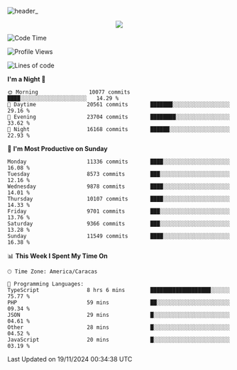 ![header_](https://github.com/user-attachments/assets/4010d822-ccdc-4198-b608-18c773338d18)


<p align="center">
  <a href="http://www.github.com/thevacs">
    <img src="https://github-readme-streak-stats.herokuapp.com/?user=thevacs&stroke=ffffff&background=1c1917&ring=0891b2&fire=0891b2&currStreakNum=ffffff&currStreakLabel=0891b2&sideNums=ffffff&sideLabels=ffffff&dates=ffffff&hide_border=true" />
  </a>
</p>

<!--START_SECTION:waka-->
![Code Time](http://img.shields.io/badge/Code%20Time-3%2C074%20hrs%2049%20mins-blue)

![Profile Views](http://img.shields.io/badge/Profile%20Views-1-blue)

![Lines of code](https://img.shields.io/badge/From%20Hello%20World%20I%27ve%20Written-5.2%20million%20lines%20of%20code-blue)

**I'm a Night 🦉** 

```text
🌞 Morning                10077 commits       ████░░░░░░░░░░░░░░░░░░░░░   14.29 % 
🌆 Daytime                20561 commits       ███████░░░░░░░░░░░░░░░░░░   29.16 % 
🌃 Evening                23704 commits       ████████░░░░░░░░░░░░░░░░░   33.62 % 
🌙 Night                  16168 commits       ██████░░░░░░░░░░░░░░░░░░░   22.93 % 
```
📅 **I'm Most Productive on Sunday** 

```text
Monday                   11336 commits       ████░░░░░░░░░░░░░░░░░░░░░   16.08 % 
Tuesday                  8573 commits        ███░░░░░░░░░░░░░░░░░░░░░░   12.16 % 
Wednesday                9878 commits        ████░░░░░░░░░░░░░░░░░░░░░   14.01 % 
Thursday                 10107 commits       ████░░░░░░░░░░░░░░░░░░░░░   14.33 % 
Friday                   9701 commits        ███░░░░░░░░░░░░░░░░░░░░░░   13.76 % 
Saturday                 9366 commits        ███░░░░░░░░░░░░░░░░░░░░░░   13.28 % 
Sunday                   11549 commits       ████░░░░░░░░░░░░░░░░░░░░░   16.38 % 
```


📊 **This Week I Spent My Time On** 

```text
🕑︎ Time Zone: America/Caracas

💬 Programming Languages: 
TypeScript               8 hrs 6 mins        ███████████████████░░░░░░   75.77 % 
PHP                      59 mins             ██░░░░░░░░░░░░░░░░░░░░░░░   09.34 % 
JSON                     29 mins             █░░░░░░░░░░░░░░░░░░░░░░░░   04.61 % 
Other                    28 mins             █░░░░░░░░░░░░░░░░░░░░░░░░   04.52 % 
JavaScript               20 mins             █░░░░░░░░░░░░░░░░░░░░░░░░   03.19 % 
```


 Last Updated on 19/11/2024 00:34:38 UTC
<!--END_SECTION:waka-->
